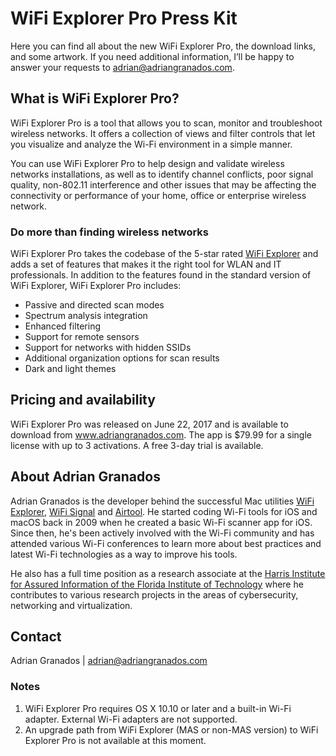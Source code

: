 # WiFi Explorer Pro Press Kit

Here you can find all about the new WiFi Explorer Pro, the download links, and some artwork. If you need additional information, I’ll be happy to answer your requests to adrian@adriangranados.com.

## What is WiFi Explorer Pro?

WiFi Explorer Pro is a tool that allows you to scan, monitor and troubleshoot wireless networks. It offers a collection of views and filter controls that let you visualize and analyze the Wi-Fi environment in a simple manner.

You can use WiFi Explorer Pro to help design and validate wireless networks installations, as well as to identify channel conflicts, poor signal quality, non-802.11 interference and other issues that may be affecting the connectivity or performance of your home, office or enterprise wireless network. 

### Do more than finding wireless networks

WiFi Explorer Pro takes the codebase of the 5-star rated [WiFi Explorer](https://itunes.apple.com/us/app/wifi-explorer/id494803304?mt=12) and adds a set of features that makes it the right tool for WLAN and IT professionals. In addition to the features found in the standard version of WiFi Explorer, WiFi Explorer Pro includes:

- Passive and directed scan modes
- Spectrum analysis integration
- Enhanced filtering
- Support for remote sensors
- Support for networks with hidden SSIDs
- Additional organization options for scan results
- Dark and light themes

## Pricing and availability

WiFi Explorer Pro was released on June 22, 2017 and is available to download from www.adriangranados.com. The app is $79.99 for a single license with up to 3 activations. A free 3-day trial is available.

## About Adrian Granados

Adrian Granados is the developer behind the successful Mac utilities [WiFi Explorer](https://www.adriangranados.com/apps/wifi-explorer), [WiFi Signal](https://www.adriangranados.com/apps/wifi-signal) and [Airtool](https://www.adriangranados.com/apps/airtool). He started coding Wi-Fi tools for iOS and macOS back in 2009 when he created a basic Wi-Fi scanner app for iOS. Since then, he's been actively involved with the Wi-Fi community and has attended various Wi-Fi conferences to learn more about best practices and latest Wi-Fi technologies as a way to improve his tools.

He also has a full time position as a research associate at the [Harris Institute for Assured Information of the Florida Institute of Technology](https://hiai.fit.edu) where he contributes to various research projects in the areas of cybersecurity, networking and virtualization.

## Contact

Adrian Granados | adrian@adriangranados.com

### Notes
1. WiFi Explorer Pro requires OS X 10.10 or later and a built-in Wi-Fi adapter. External Wi-Fi adapters are not supported.
2. An upgrade path from WiFi Explorer (MAS or non-MAS version) to WiFi Explorer Pro is not available at this moment.
